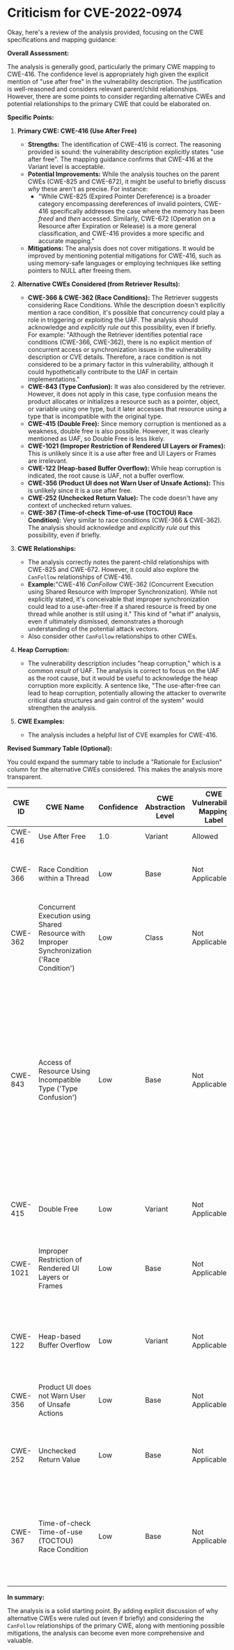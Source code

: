 # Criticism for CVE-2022-0974

Okay, here's a review of the analysis provided, focusing on the CWE specifications and mapping guidance:

**Overall Assessment:**

The analysis is generally good, particularly the primary CWE mapping to CWE-416. The confidence level is appropriately high given the explicit mention of "use after free" in the vulnerability description.  The justification is well-reasoned and considers relevant parent/child relationships. However, there are some points to consider regarding alternative CWEs and potential relationships to the primary CWE that could be elaborated on.

**Specific Points:**

1.  **Primary CWE: CWE-416 (Use After Free)**
    *   **Strengths:** The identification of CWE-416 is correct. The reasoning provided is sound: the vulnerability description explicitly states "use after free".  The mapping guidance confirms that CWE-416 at the Variant level is acceptable.
    *   **Potential Improvements:** While the analysis touches on the parent CWEs (CWE-825 and CWE-672), it might be useful to briefly discuss *why* these aren't as precise.  For instance:
        *   "While CWE-825 (Expired Pointer Dereference) is a broader category encompassing dereferences of invalid pointers, CWE-416 specifically addresses the case where the memory has been *freed* and *then* accessed. Similarly, CWE-672 (Operation on a Resource after Expiration or Release) is a more general classification, and CWE-416 provides a more specific and accurate mapping."
    *   **Mitigations:** The analysis does not cover mitigations. It would be improved by mentioning potential mitigations for CWE-416, such as using memory-safe languages or employing techniques like setting pointers to NULL after freeing them.

2.  **Alternative CWEs Considered (from Retriever Results):**
    *   **CWE-366 & CWE-362 (Race Conditions):** The Retriever suggests considering Race Conditions.  While the description doesn't explicitly mention a race condition, it's possible that concurrency could play a role in triggering or exploiting the UAF. The analysis should acknowledge and *explicitly rule out* this possibility, even if briefly. For example: "Although the Retriever identifies potential race conditions (CWE-366, CWE-362), there is no explicit mention of concurrent access or synchronization issues in the vulnerability description or CVE details.  Therefore, a race condition is not considered to be a primary factor in this vulnerability, although it could hypothetically contribute to the UAF in certain implementations."
    *   **CWE-843 (Type Confusion):** It was also considered by the retriever. However, it does not apply in this case, type confusion means the product allocates or initializes a resource such as a pointer, object, or variable using one type, but it later accesses that resource using a type that is incompatible with the original type.
    *   **CWE-415 (Double Free):**  Since memory corruption is mentioned as a weakness, double free is also possible. However, it was clearly mentioned as UAF, so Double Free is less likely.
    *   **CWE-1021 (Improper Restriction of Rendered UI Layers or Frames):** This is unlikely since it is a use after free and UI Layers or Frames are irrelevant.
    *   **CWE-122 (Heap-based Buffer Overflow):** While heap corruption is indicated, the root cause is UAF, not a buffer overflow.
    *   **CWE-356 (Product UI does not Warn User of Unsafe Actions):** This is unlikely since it is a use after free.
    *   **CWE-252 (Unchecked Return Value):** The code doesn't have any context of unchecked return values.
    *   **CWE-367 (Time-of-check Time-of-use (TOCTOU) Race Condition):** Very similar to race conditions (CWE-366 & CWE-362). The analysis should acknowledge and *explicitly rule out* this possibility, even if briefly.

3.  **CWE Relationships:**
    *   The analysis correctly notes the parent-child relationships with CWE-825 and CWE-672.  However, it could also explore the `CanFollow` relationships of CWE-416.
    *   **Example:**"CWE-416 *CanFollow* CWE-362 (Concurrent Execution using Shared Resource with Improper Synchronization). While not explicitly stated, it's conceivable that improper synchronization could lead to a use-after-free if a shared resource is freed by one thread while another is still using it." This kind of "what if" analysis, even if ultimately dismissed, demonstrates a thorough understanding of the potential attack vectors.
    *   Also consider other `CanFollow` relationships to other CWEs.

4.  **Heap Corruption:**
    *   The vulnerability description includes "heap corruption," which is a common *result* of UAF. The analysis is correct to focus on the UAF as the root cause, but it would be useful to acknowledge the heap corruption more explicitly. A sentence like, "The use-after-free can lead to heap corruption, potentially allowing the attacker to overwrite critical data structures and gain control of the system" would strengthen the analysis.

5.  **CWE Examples:**
    *   The analysis includes a helpful list of CVE examples for CWE-416.

**Revised Summary Table (Optional):**

You could expand the summary table to include a "Rationale for Exclusion" column for the alternative CWEs considered.  This makes the analysis more transparent.

| CWE ID | CWE Name | Confidence | CWE Abstraction Level | CWE Vulnerability Mapping Label | CWE-Vulnerability Mapping Notes | Rationale for Exclusion |
|---|---|---|---|---|---|---|
| CWE-416 | Use After Free | 1.0 | Variant | Allowed | Primary CWE |  |
| CWE-366 | Race Condition within a Thread | Low | Base | Not Applicable |  | No evidence of concurrency in vulnerability description. |
| CWE-362 | Concurrent Execution using Shared Resource with Improper Synchronization ('Race Condition') | Low | Class | Not Applicable |  | No evidence of concurrency in vulnerability description. |
| CWE-843 | Access of Resource Using Incompatible Type ('Type Confusion') | Low | Base | Not Applicable | | Type confusion means the product allocates or initializes a resource such as a pointer, object, or variable using one type, but it later accesses that resource using a type that is incompatible with the original type, and it does not apply in this case.|
| CWE-415 | Double Free | Low | Variant | Not Applicable | | It was clearly mentioned as UAF, so Double Free is less likely. |
| CWE-1021 | Improper Restriction of Rendered UI Layers or Frames | Low | Base | Not Applicable | | This is unlikely since it is a use after free and UI Layers or Frames are irrelevant. |
| CWE-122 | Heap-based Buffer Overflow | Low | Variant | Not Applicable | | While heap corruption is indicated, the root cause is UAF, not a buffer overflow. |
| CWE-356 | Product UI does not Warn User of Unsafe Actions | Low | Base | Not Applicable | | This is unlikely since it is a use after free. |
| CWE-252 | Unchecked Return Value | Low | Base | Not Applicable | | The code doesn't have any context of unchecked return values. |
| CWE-367 | Time-of-check Time-of-use (TOCTOU) Race Condition | Low | Base | Not Applicable | | Very similar to race conditions (CWE-366 & CWE-362). The analysis should acknowledge and *explicitly rule out* this possibility. |

**In summary:**

The analysis is a solid starting point. By adding explicit discussion of why alternative CWEs were ruled out (even if briefly) and considering the `CanFollow` relationships of the primary CWE, along with mentioning possible mitigations, the analysis can become even more comprehensive and valuable.